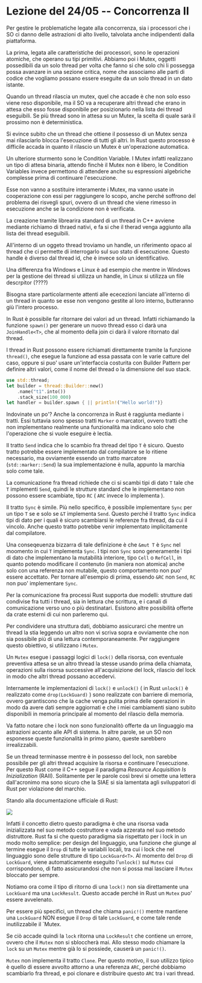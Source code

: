 # Lezione del 24/05 -- Concorrenza II

Per gestire le problematiche legate alla concorrenza, sia i processori che i SO ci danno delle astrazioni di alto livello, talvolata anche indipendenti dalla piattaforma.

La prima, legata alle caratteristiche dei processori, sono le operazioni atomiche, che operano su tipi primitivi.
Abbiamo poi i Mutex, oggetti possedibili da un solo thread per volta che fanno si che solo chi li possegga possa avanzare in una sezione critica, nome che associamo alle parti di codice che vogliamo possano essere eseguite da un solo thread in un dato istante.

Quando un thread rilascia un mutex, quel che accade è che non solo esso viene reso disponibile, ma il SO va a recuperare altri thread che erano in attesa che esso fosse disponibile per posizionarlo nella lista dei thread eseguibili.
Se più thread sono in attesa su un Mutex, la scelta di quale sarà il prossimo non è deterministica.

Si evince subito che un thread che ottiene il possesso di un Mutex senza mai rilasciarlo blocca l'esecuzione di tutti gli altri.
In Rust questo processo è difficile accada in quanto il rilascio un Mutex è un'operazione automatica.

Un ulteriore sturmento sono le Condition Variable.
I Mutex infatti realizzano un tipo di attesa binaria, attendo finchè il Mutex non è libero, le Condition Variables invece permettono di attendere anche su espressioni algebriche complesse prima di continuare l'esecuzione.

Esse non vanno a sostituire interamente i Mutex, ma vanno usate in cooperazione con essi per raggiungere lo scopo, anche perché soffrono del problema dei risvegli spuri, ovvero di un thread che viene rimesso in esecuzione anche se la condizione non è verificata.

La creazione tramite librearira standard di un thread in C++ avviene mediante richiamo di thraed nativi, e fa si che il therad venga aggiunto alla lista dei thread eseguibili.

All'interno di un oggeto thread troviamo un handle, un riferimento opaco al thread che ci permette di interrogarlo sul suo stato di esecuzione.
Questo handle è diverso dal thread id, che è invece solo un identificativo.

Una differenza fra Windows e Linux è ad esempio che mentre in Windows per la gestione dei thread si utilizza un handle, in Linux si utilizza un file descrpitor (????)

Bisogna stare particolarmente attenti alle ececezioni lanciate all'interno di un thread in quanto se esse non vengono gestite al loro interno, butteranno giù l'intero processo.

In Rust è possibile far ritornare dei valori ad un thread.
Infatti richiamando la funzione `spawn()` per generare un nuovo thread esso ci darà una `JoinHandle<T>`, che al momento della join ci darà il valore ritornato dal thread.

I thread in Rust possono essere richiamati direttamente tramite la funzione `thread()`, che esegue la funzione ad essa passata con le varie catture del caso, oppure si puo' usare un'interfaccia costurita con Builder Pattern per definire altri valori, come il nome del thread o la dimensione del suo stack.

```rust
use std::thread;
let builder = thread::Builder::new()
    .name("t1".into())
    .stack_size(100_000)
let handler = builder.spawn { || println!("Hello world!")}
```

Indovinate un po'?
Anche la concorrenza in Rust è raggiunta mediante i tratti.
Essi tuttavia sono spesso tratti `Marker` o marcatori, ovvero tratti che non implementano realmente una funzionalità ma indicano solo che l'operazione che si vuole eseguire è lectia.

Il tratto `Send` indica che lo scambio fra thread del tipo `T` è sicuro.
Questo tratto potrebbe essere implementato dal compilatore se lo ritiene necessario, ma ovviamente essendo un tratto marcatore (`std::marker::Send`) la sua implementazione è nulla, appunto la marchia solo come tale.

La comunicazione fra thread richiede che ci si scambi tipi di dato `T` tale che `T` implementi `Send`, quindi le strutture standard che le implementano non possono essere scambiate, tipo `RC` ( `ARC` invece lo implementa ).

Il tratto `Sync` è simile.
Più nello specifico, è possibile implementare `Sync` per un tipo `T` se e solo se `&T` implementa `Send`.
Questo perché il tratto `Sync` indica tipi di dato per i quali è sicuro scambiarsi le referenze fra thread, da cui il vincolo.
Anche questo tratto potrebbe venir implementato implicitamente dal compilatore.

Una conseqeuenza bizzarra di tale definizione è che `&mut T` è `Sync` nel moomento in cui `T` implementa `Sync`.
I tipi non `Sync` sono generamente i tipi di dato che implementano la mutabilità interiore, tipo `Cell` o `RefCell`, in quanto potendo modificare il contenuto (in maniera non atomica) anche solo con una referenza non mutabile, questo comportamento non puo' essere accettato.
Per tornare all'esempio di prima, essendo `&RC` non `Send`, `RC` non puo' implementare `Sync`.

Per la comunicazione fra processi Rust supporta due modelli:
strutture dati condivise fra tutti i thread, sia in lettura che scrittura, e i canali di comunicazione verso uno o più destinatari.
Esistono altre possibilità offerte da crate esterni di cui non parleremo qui.

Per condividere una struttura dati, dobbiamo assicurarci che mentre un thread la stia leggendo un altro non vi scriva sopra e ovviamente che non sia possibile più di una lettura contemporaneamente.
Per raggiungere questo obiettivo, si utilizzano i `Mutex`.

Un `Mutex` esegue i passaggi logici di `lock()` della risorsa, con eventuale preventiva attesa se un altro thread la stesse usando prima della chiamata, operazioni sulla risorsa successive all'acquisizione del lock, rilascio del lock in modo che altri thread possano accedervi.

Internamente le implementazioni di `lock()` e `unlock()` ( in Rust `unlock()` è realizzato come `drop(LockGuard)` ) sono realizzate con barriere di memoria, ovvero garantiscono che la cache venga pulita prima delle operazioni in modo da avere dati sempre aggiornati e che i miei cambiamenti siano subito disponibili in memoria principale al momento del rilascio della memoria.

Va fatto notare che i lock non sono funzionalitò offerte da un linguaggio ma astrazioni accanto alle API di sistema.
In altre parole, se un SO non esponesse queste funzionalità in primo piano, queste sarebbero irrealizzabili.

Se un thread terminasse mentre è in possesso del lock, non sarebbe possibile per gli altri thread acquisire la risorsa e continuare l'esecuzione.
Per questo Rust come il C++ segue il paradigma *Resource Acquisition Is Inizialization* (RAII).
Solitamente per le parole così brevi si omette una lettera dall'acronimo ma sono sicuro che la SIAE si sia lamentata agli sviluppatori di Rust per violazione del marchio.

Stando alla documentazione ufficiale di Rust:

![](../imgs/20220614214956.png)  

Infatti il concetto dietro questo paradigma è che una risorsa vada inizializzata nel suo metodo costruttore e vada azzerata nel suo metodo distruttore.
Rust fa si che questo paradigma sia rispettato per i lock in un modo molto semplice:
per design del linguaggio, una funzione che giunge al termine esegue il `Drop` di tutte le variabili locali, tra cui i lock che nel linguaggio sono delle strutture di tipo `LockGuard<T>`.
Al momento del `Drop` di `LockGuard`, viene automaticamente eseguito l'`unlock()` sul `Mutex` cui corrispondono, di fatto assicurandosi che non si possa mai lasciare il `Mutex` bloccato per sempre.

Notiamo ora come il tipo di ritorno di una `lock()` non sia direttamente una `LockGuard` ma una `LockResult`.
Questo accade perché in Rust un `Mutex` puo' essere avvelenato.

Per essere più specifici, un thread che chiama `panic!()` mentre mantiene una `LockGuard` NON esegue il `Drop` di tale `LockGuard`, e come tale rende inutilizzabile il `Mutex.

Se ciò accade quindi la `lock` ritorna una `LockResult` che contiene un errore, ovvero che il `Mutex` non si sbloccherà mai.
Allo stesso modo chiamare la `lock` su un `Mutex` mentre già lo si possiede, causerà un `panic!()`.

`Mutex` non implementa il tratto `Clone`.
Per questo motivo, il suo utilizzo tipico è quello di essere avvolto attorno a una referenza `ARC`, perché dobbiamo scambiarlo fra thread, e poi clonare e distribuire questo `ARC` tra i vari thread.